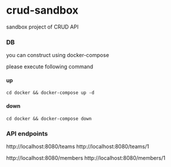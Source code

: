 # crud-sandbox
sandbox project of CRUD API

### DB
you can construct using docker-compose

please execute following command

#### up
```
cd docker && docker-compose up -d
```

#### down
```
cd docker && docker-compose down
```

### API endpoints
http://localhost:8080/teams
http://localhost:8080/teams/1

http://localhost:8080/members
http://localhost:8080/members/1